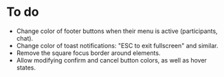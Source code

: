 # To do

* Change color of footer buttons when their menu is active (participants, chat).
* Change color of toast notifications: "ESC to exit fullscreen" and similar.
* Remove the square focus border around elements.
* Allow modifying confirm and cancel button colors, as well as hover states.